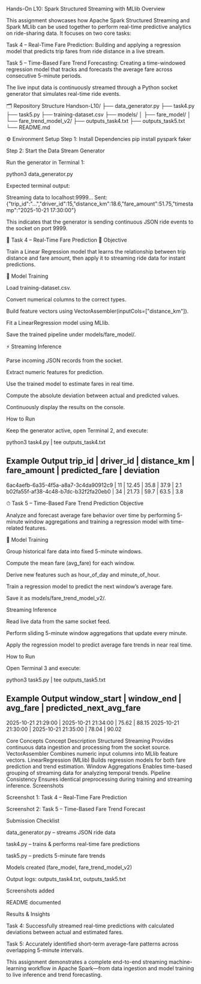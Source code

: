 Hands-On L10: Spark Structured Streaming with MLlib
Overview

This assignment showcases how Apache Spark Structured Streaming and Spark MLlib can be used together to perform real-time predictive analytics on ride-sharing data.
It focuses on two core tasks:

Task 4 – Real-Time Fare Prediction: Building and applying a regression model that predicts trip fares from ride distance in a live stream.

Task 5 – Time-Based Fare Trend Forecasting: Creating a time-windowed regression model that tracks and forecasts the average fare across consecutive 5-minute periods.

The live input data is continuously streamed through a Python socket generator that simulates real-time ride events.

🗂 Repository Structure
Handson-L10/
├── data_generator.py
├── task4.py
├── task5.py
├── training-dataset.csv
├── models/
│   ├── fare_model/
│   └── fare_trend_model_v2/
├── outputs_task4.txt
├── outputs_task5.txt
└── README.md

⚙️ Environment Setup
Step 1: Install Dependencies
pip install pyspark faker

Step 2: Start the Data Stream Generator

Run the generator in Terminal 1:

python3 data_generator.py


Expected terminal output:

Streaming data to localhost:9999...
Sent: {"trip_id":"...","driver_id":15,"distance_km":18.6,"fare_amount":51.75,"timestamp":"2025-10-21 17:30:00"}


This indicates that the generator is sending continuous JSON ride events to the socket on port 9999.

🚗 Task 4 – Real-Time Fare Prediction
🎯 Objective

Train a Linear Regression model that learns the relationship between trip distance and fare amount, then apply it to streaming ride data for instant predictions.

🔧 Model Training

Load training-dataset.csv.

Convert numerical columns to the correct types.

Build feature vectors using VectorAssembler(inputCols=["distance_km"]).

Fit a LinearRegression model using MLlib.

Save the trained pipeline under models/fare_model/.

⚡ Streaming Inference

Parse incoming JSON records from the socket.

Extract numeric features for prediction.

Use the trained model to estimate fares in real time.

Compute the absolute deviation between actual and predicted values.

Continuously display the results on the console.

How to Run

Keep the generator active, open Terminal 2, and execute:

python3 task4.py | tee outputs_task4.txt

Example Output
trip_id | driver_id | distance_km | fare_amount | predicted_fare | deviation
---------------------------------------------------------------------------
6ac4aefb-6a35-4f5a-a8a7-3c4da90912c9 | 11 | 12.45 | 35.8 | 37.9 | 2.1
b02fa55f-af38-4c48-b7dc-b32f2fa20eb0 | 34 | 21.73 | 59.7 | 63.5 | 3.8

⏱ Task 5 – Time-Based Fare Trend Prediction
Objective

Analyze and forecast average fare behavior over time by performing 5-minute window aggregations and training a regression model with time-related features.

🔧 Model Training

Group historical fare data into fixed 5-minute windows.

Compute the mean fare (avg_fare) for each window.

Derive new features such as hour_of_day and minute_of_hour.

Train a regression model to predict the next window’s average fare.

Save it as models/fare_trend_model_v2/.

Streaming Inference

Read live data from the same socket feed.

Perform sliding 5-minute window aggregations that update every minute.

Apply the regression model to predict average fare trends in near real time.

How to Run

Open Terminal 3 and execute:

python3 task5.py | tee outputs_task5.txt

Example Output
window_start          | window_end            | avg_fare | predicted_next_avg_fare
-------------------------------------------------------------------------------
2025-10-21 21:29:00   | 2025-10-21 21:34:00   | 75.62    | 88.15
2025-10-21 21:30:00   | 2025-10-21 21:35:00   | 78.04    | 90.02

Core Concepts
Concept	Description
Structured Streaming	Provides continuous data ingestion and processing from the socket source.
VectorAssembler	Combines numeric input columns into MLlib feature vectors.
LinearRegression (MLlib)	Builds regression models for both fare prediction and trend estimation.
Window Aggregations	Enables time-based grouping of streaming data for analyzing temporal trends.
Pipeline Consistency	Ensures identical preprocessing during training and streaming inference.
Screenshots

Screenshot 1: Task 4 – Real-Time Fare Prediction

Screenshot 2: Task 5 – Time-Based Fare Trend Forecast

Submission Checklist

 data_generator.py – streams JSON ride data

 task4.py – trains & performs real-time fare predictions

 task5.py – predicts 5-minute fare trends

 Models created (fare_model, fare_trend_model_v2)

 Output logs: outputs_task4.txt, outputs_task5.txt

 Screenshots added

 README documented

Results & Insights

Task 4: Successfully streamed real-time predictions with calculated deviations between actual and estimated fares.

Task 5: Accurately identified short-term average-fare patterns across overlapping 5-minute intervals.

This assignment demonstrates a complete end-to-end streaming machine-learning workflow in Apache Spark—from data ingestion and model training to live inference and trend forecasting.